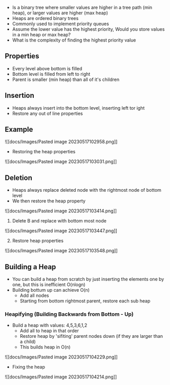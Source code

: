 - Is a binary tree where smaller values are higher in a tree path (min heap), or larger values are higher (max heap)
- Heaps are ordered binary trees
- Commonly used to implement priority queues
- Assume the lower value has the highest priority, Would you store values in a min heap or max heap?
- What is the complexity of finding the highest priority value

## Properties
- Every level above bottom is filled
- Bottom level is filled from left to right
- Parent is smaller (min heap) than all of it's children

## Insertion
- Heaps always insert into the bottom level, inserting left tor ight
- Restore any out of line properties


## Example

![[docs/Images/Pasted image 20230517102958.png]]

- Restoring the heap properties

![[docs/Images/Pasted image 20230517103031.png]]

## Deletion
- Heaps always replace deleted node with the rightmost node of bottom level
- We then restore the heap property

![[docs/Images/Pasted image 20230517103414.png]]

1. Delete B and replace with bottom most node 

![[docs/Images/Pasted image 20230517103447.png]]

2. Restore heap properties

![[docs/Images/Pasted image 20230517103548.png]]

## Building a Heap
- You can build a heap from scratch by just inserting the elements one by one, but this is inefficient O(nlogn)
- Building bottum up can achieve O(n)
	- Add all nodes
	- Starting from bottom rightmost parent, restore each sub heap

### Heapifying (Building Backwards from Bottom - Up)
- Build a heap with values: 4,5,3,6,1,2
	- Add all to heap in that order
	- Restore heap by 'sifiting' parent nodes down (if they are larger than a child)
	- This builds heap in O(n)

![[docs/Images/Pasted image 20230517104229.png]]

- Fixing the heap

![[docs/Images/Pasted image 20230517104214.png]]

